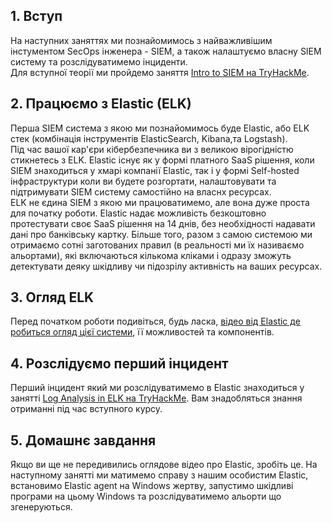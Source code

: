 ## 1. Вступ
На наступних заняттях ми познайомимось з найважливішим інстументом SecOps інженера - SIEM, а також налаштуємо власну SIEM систему та розслідуватимемо інциденти.  
Для вступної теорії ми пройдемо заняття [Intro to SIEM на TryHackMe](https://tryhackme.com/r/room/introtosiem).

## 2. Працюємо з Elastic (ELK)
Перша SIEM система з якою ми познайомимось буде Elastic, або ELK стек (комбінація інструментів ElasticSearch, Kibana,та Logstash).  
Під час вашої кар'єри кібербезпечника ви з великою вірогідністю стикнетесь з ELK. Elastic існує як у формі платного SaaS рішення, коли SIEM знаходиться у хмарі компанії Elastic, так і у формі Self-hosted інфраструктури коли ви будете розгортати, налаштовувати та підтримувати SIEM систему самостійно на власнх ресурсах.  
ELK не єдина SIEM з якою ми працюватимемо, але вона дуже проста для початку роботи. Elastic надає можливість безкоштовно протестувати своє SaaS рішення на 14 днів, без необхідності надавати дані про банківську картку. Більше того, разом з самою системою ми отримаємо сотні заготованих правил (в реальності ми їх називаємо альортами), які включаються кількома кліками і одразу зможуть детектувати деяку шкідливу чи підозрілу активність на ваших ресурсах.  

## 3. Огляд ELK
Перед початком роботи подивіться, будь ласка, [відео від Elastic де робиться огляд цієї системи](https://www.youtube.com/watch?v=C5bYHCjF4qI), її можливостей та компонентів. 

## 4. Розслідуємо перший інцидент
Перший інцидент який ми розслідуватимемо в Elastic знаходиться у занятті [Log Analysis in ELK на TryHackMe](https://tryhackme.com/r/room/servidae). Вам знадобляться знання отриманні під час вступного курсу.

## 5. Домашнє завдання
Якщо ви ще не передивились оглядове відео про Elastic, зробіть це. На наступному занятті ми матимемо справу з нашим особистим Elastic, встановимо Elastic agent на Windows жертву, запустимо шкідливі програми на цьому Windows та розслідуватимемо альорти що згенеруються.  
